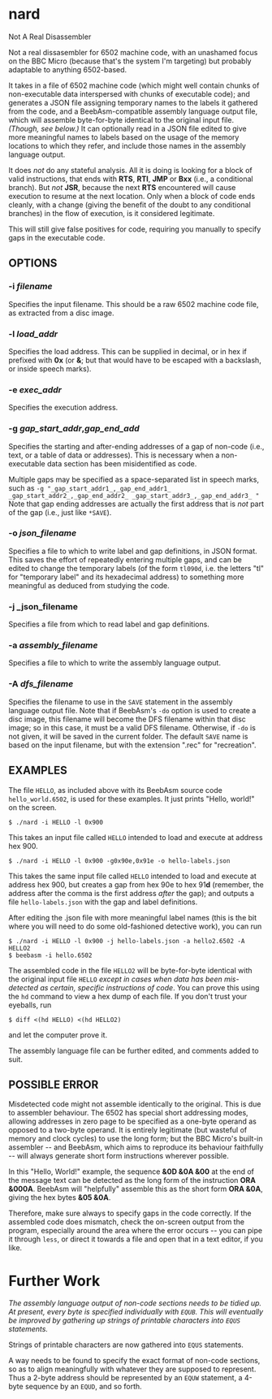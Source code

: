 # nard
Not A Real Disassembler

Not a real dissasembler for 6502 machine code, with an unashamed focus
on the BBC Micro  (because that's the system I'm targeting)  but
probably adaptable to anything 6502-based.

It takes in a file of 6502 machine code  (which might well contain
chunks of non-executable data interspersed with chunks of executable
code);  and generates a JSON file assigning temporary names to the
labels it gathered from the code, and a BeebAsm-compatible assembly
language output file, which will assemble byte-for-byte identical to
the original input file.  _(Though, see below.)_
It can optionally read in a JSON file edited to give more meaningful
names to labels based on the usage of the memory locations to which
they refer, and include those names in the assembly language output.

It does _not_ do any stateful analysis.  All it is doing is looking
for a block of valid instructions, that ends with **RTS**, **RTI**,
**JMP** or **Bxx** (i.e., a conditional branch).  But _not_ **JSR**,
because the next **RTS** encountered will cause execution to resume
at the next location.  Only when a block of code ends cleanly, with a
change  (giving the benefit of the doubt to any conditional branches)
in the flow of execution, is it considered legitimate.

This will still give false positives for code, requiring you manually
to specify gaps in the executable code.

## OPTIONS

### -i _filename_

Specifies the input filename.  This should be a raw 6502 machine code
file, as extracted from a disc image.

### -l _load_addr_

Specifies the load address.  This can be supplied in decimal, or in hex
if prefixed with **0x**  (or **&**; but that would have to be escaped
with a backslash, or inside speech marks).

### -e _exec_addr_

Specifies the execution address.

### -g _gap_start_addr_,_gap_end_add_

Specifies the starting and after-ending addresses of a gap of non-code
(i.e., text, or a table of data or addresses).  This is necessary when
a non-executable data section has been misidentified as code.

Multiple gaps may be specified as a space-separated list in speech
marks, such as
`-g "_gap_start_addr1_,_gap_end_addr1_ _gap_start_addr2_,_gap_end_addr2_ _gap_start_addr3_,_gap_end_addr3_ "`
Note that gap ending addresses are actually the first address that is
_not_ part of the gap  (i.e., just like `*SAVE`).

### -o _json_filename_

Specifies a file to which to write label and gap definitions, in JSON
format.  This saves the effort of repeatedly entering multiple gaps,
and can be edited to change the temporary labels  (of the form
`tl090d`, i.e. the letters "tl" for "temporary label" and its
hexadecimal address)  to something more meaningful as deduced from
studying the code.

### -j _json_filename

Specifies a file from which to read label and gap definitions.

### -a _assembly_filename_

Specifies a file to which to write the assembly language output.

### -A _dfs_filename_

Specifies the filename to use in the `SAVE` statement in the assembly
language output file.  Note that if BeebAsm's `-do` option is used to
create a disc image, this filename will become the DFS filename within
that disc image; so in this case, it must be a valid DFS filename.
Otherwise, if `-do` is not given, it will be saved in the current
folder. The default `SAVE` name is based on the input filename, but
with the extension ".rec" for "recreation".

## EXAMPLES

The file `HELLO`, as included above with its BeebAsm source code
`hello_world.6502`, is used for these examples.  It just prints
"Hello, world!" on the screen.

```
$ ./nard -i HELLO -l 0x900
```
This takes an input file called `HELLO` intended to load and execute
at address hex 900.

```
$ ./nard -i HELLO -l 0x900 -g0x90e,0x91e -o hello-labels.json
```
This takes the same input file called `HELLO` intended to load and
execute at address hex 900, but creates a gap from hex 90e to  hex
91**d**  (remember, the address after the comma is the first address
_after_ the gap); and outputs a file `hello-labels.json` with the gap
and label definitions.

After editing the .json file with more meaningful label names  (this is
the bit where you will need to do some old-fashioned detective work),
you can run
```
$ ./nard -i HELLO -l 0x900 -j hello-labels.json -a hello2.6502 -A HELLO2
$ beebasm -i hello.6502
```
The assembled code in the file `HELLO2` will be byte-for-byte identical
with the original input file `HELLO` _except in cases when data has_
_been mis-detected as certain, specific instructions of code_.  You can
prove this using the `hd` command to view a hex dump of each file.  If
you don't trust your eyeballs, run
```
$ diff <(hd HELLO) <(hd HELLO2)
```
and let the computer prove it.

The assembly language file can be further edited, and comments added to
suit.

## POSSIBLE ERROR

Misdetected code might not assemble identically to the original. This
is due to assembler behaviour.  The 6502 has special short addressing
modes, allowing addresses in zero page to be specified as a one-byte
operand as opposed to a two-byte operand.  It is entirely legitimate
(but wasteful of memory and clock cycles)  to use the long form; but
the BBC Micro's built-in assembler -- and BeebAsm, which aims to
reproduce its behaviour faithfully -- will always generate short form
instructions wherever possible.

In this "Hello, World!" example, the sequence **&0D &0A &00** at the
end of the message text can be detected as the long form of the
instruction **ORA &000A**.  BeebAsm will "helpfully" assemble this as
the short form **ORA &0A**, giving the hex bytes **&05 &0A**.

Therefore, make sure always to specify gaps in the code correctly.
If the assembled code does mismatch, check the on-screen output from
the program, especially around the area where the error occurs --
you can pipe it through `less`, or direct it towards a file and open
that in a text editor, if you like.

# Further Work

_The assembly language output of non-code sections needs to be tidied_
_up.  At present, every byte is specified individually with `EQUB`._
_This will eventually be improved by gathering up strings of printable_
_characters into `EQUS` statements._

Strings of printable characters are now gathered into `EQUS` statements.

A way needs to be found to specify the exact format of non-code
sections, so as to align meaningfully with whatever they are supposed
to represent.  Thus a 2-byte address should be represented by an `EQUW`
statement, a 4-byte sequence by an `EQUD`, and so forth.



